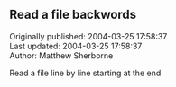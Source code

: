 ## Read a file backwords  
Originally published: 2004-03-25 17:58:37  
Last updated: 2004-03-25 17:58:37  
Author: Matthew Sherborne  
  
Read a file line by line starting at the end